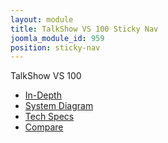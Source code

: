 ```yaml
---
layout: module
title: TalkShow VS 100 Sticky Nav
joomla_module_id: 959
position: sticky-nav
---
```

<p class="sticky-nav-label">TalkShow VS 100</p><a href="javascript:;" class="sticky-nav-expand" title="Expand TalkShow VS-100 Menu"></a>
<div class="moduletable">
	<ul id="mainlevel">
		<li><a href="/talkshow/vs100/features-in-depth" class="mainlevel">In-Depth</a>
		</li>
		<li><a href="/talkshow/vs100/system-diagram" class="mainlevel">System Diagram</a>
		</li>
		<li><a href="/talkshow/vs100/tech-specs" class="mainlevel">Tech Specs</a>
		</li>
		<li><a href="/talkshow/vs100/compare" class="mainlevel">Compare</a>
		</li>
	</ul>
</div>
